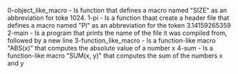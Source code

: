 0-object_like_macro - Is function that defines a macro named "SIZE" as an abbreviation for toke 1024.
1-pi - Is a function thaat create a header file that defines a macro named "PI" as an abbreviation for the token 3.14159265359
2-main - Is a program that prints the name of the file it was compiled from, followed by a new line
3-function_like_macro - Is a function-like macro "ABS(x)" that computes the absolute value of a number x
4-sum - Is a function-like macro "SUM(x, y)" that computes the sum of the  numbers x and y
